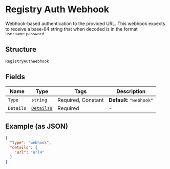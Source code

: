 
# Registry Auth Webhook

Webhook-based authentication to the provided URL. This webhook expects to receive a base-64 string that when decoded is in the format `username:password`

## Structure

`RegistryAuthWebhook`

## Fields

| Name | Type | Tags | Description |
|  --- | --- | --- | --- |
| `Type` | `string` | Required, Constant | **Default**: `"webhook"` |
| `Details` | [`Details9`](../../doc/models/details-9.md) | Required | - |

## Example (as JSON)

```json
{
  "type": "webhook",
  "details": {
    "url": "url4"
  }
}
```

